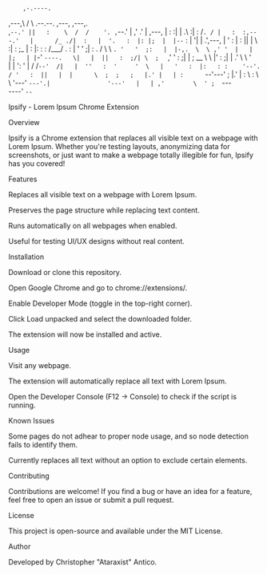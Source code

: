                                                               
        ,-.----.                                              
   ,---,\    /  \    .--.--.      ,---,    ,---,.             
,`--.' ||   :    \  /  /    '. ,`--.' |  ,'  .' |       ,---, 
|   :  :|   |  .\ :|  :  /`. / |   :  :,---.'   |      /_ ./| 
:   |  '.   :  |: |;  |  |--`  :   |  '|   |   .',---, |  ' : 
|   :  ||   |   \ :|  :  ;_    |   :  |:   :  : /___/ \.  : | 
'   '  ;|   : .   / \  \    `. '   '  ;:   |  |-,.  \  \ ,' ' 
|   |  |;   | |`-'   `----.   \|   |  ||   :  ;/| \  ;  `  ,' 
'   :  ;|   | ;      __ \  \  |'   :  ;|   |   .'  \  \    '  
|   |  ':   ' |     /  /`--'  /|   |  ''   :  '     '  \   |  
'   :  |:   : :    '--'.     / '   :  ||   |  |      \  ;  ;  
;   |.' |   | :      `--'---'  ;   |.' |   :  \       :  \  \ 
'---'   `---'.|                '---'   |   | ,'        \  ' ; 
          `---`                        `----'           `--`  
                                                              

Ipsify - Lorem Ipsum Chrome Extension

Overview

  Ipsify is a Chrome extension that replaces all visible text on a webpage with Lorem Ipsum. Whether you're testing layouts, anonymizing data for screenshots, or just want to make a webpage totally illegible for fun, Ipsify has you covered!

Features

  Replaces all visible text on a webpage with Lorem Ipsum.

  Preserves the page structure while replacing text content.

  Runs automatically on all webpages when enabled.

  Useful for testing UI/UX designs without real content.

Installation

  Download or clone this repository.

  Open Google Chrome and go to chrome://extensions/.

  Enable Developer Mode (toggle in the top-right corner).

  Click Load unpacked and select the downloaded folder.

  The extension will now be installed and active.

Usage

  Visit any webpage.

  The extension will automatically replace all text with Lorem Ipsum.

  Open the Developer Console (F12 → Console) to check if the script is running.

Known Issues

  Some pages do not adhear to proper node usage, and so node detection fails to identify them.

  Currently replaces all text without an option to exclude certain elements.

Contributing

  Contributions are welcome! If you find a bug or have an idea for a feature, feel free to open an issue or submit a pull request.

License

  This project is open-source and available under the MIT License.

Author

  Developed by Christopher "Ataraxist" Antico.
